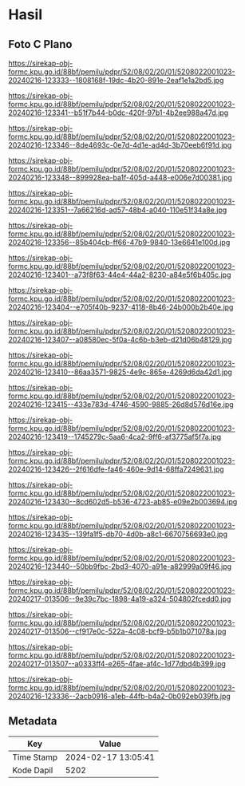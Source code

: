 # Hasil

## Foto C Plano

https://sirekap-obj-formc.kpu.go.id/88bf/pemilu/pdpr/52/08/02/20/01/5208022001023-20240216-123333--1808168f-19dc-4b20-891e-2eaf1e1a2bd5.jpg

https://sirekap-obj-formc.kpu.go.id/88bf/pemilu/pdpr/52/08/02/20/01/5208022001023-20240216-123341--b51f7b44-b0dc-420f-97b1-4b2ee988a47d.jpg

https://sirekap-obj-formc.kpu.go.id/88bf/pemilu/pdpr/52/08/02/20/01/5208022001023-20240216-123346--8de4693c-0e7d-4d1e-ad4d-3b70eeb6f91d.jpg

https://sirekap-obj-formc.kpu.go.id/88bf/pemilu/pdpr/52/08/02/20/01/5208022001023-20240216-123348--899928ea-ba1f-405d-a448-e006e7d00381.jpg

https://sirekap-obj-formc.kpu.go.id/88bf/pemilu/pdpr/52/08/02/20/01/5208022001023-20240216-123351--7a66216d-ad57-48b4-a040-110e51f34a8e.jpg

https://sirekap-obj-formc.kpu.go.id/88bf/pemilu/pdpr/52/08/02/20/01/5208022001023-20240216-123356--85b404cb-ff66-47b9-9840-13e6641e100d.jpg

https://sirekap-obj-formc.kpu.go.id/88bf/pemilu/pdpr/52/08/02/20/01/5208022001023-20240216-123401--a73f8f63-44e4-44a2-8230-a84e5f6b405c.jpg

https://sirekap-obj-formc.kpu.go.id/88bf/pemilu/pdpr/52/08/02/20/01/5208022001023-20240216-123404--e705f40b-9237-4118-8b46-24b000b2b40e.jpg

https://sirekap-obj-formc.kpu.go.id/88bf/pemilu/pdpr/52/08/02/20/01/5208022001023-20240216-123407--a08580ec-5f0a-4c6b-b3eb-d21d06b48129.jpg

https://sirekap-obj-formc.kpu.go.id/88bf/pemilu/pdpr/52/08/02/20/01/5208022001023-20240216-123410--86aa3571-9825-4e9c-865e-4269d6da42d1.jpg

https://sirekap-obj-formc.kpu.go.id/88bf/pemilu/pdpr/52/08/02/20/01/5208022001023-20240216-123415--433e783d-4746-4590-9885-26d8d576d16e.jpg

https://sirekap-obj-formc.kpu.go.id/88bf/pemilu/pdpr/52/08/02/20/01/5208022001023-20240216-123419--1745279c-5aa6-4ca2-9ff6-af3775af5f7a.jpg

https://sirekap-obj-formc.kpu.go.id/88bf/pemilu/pdpr/52/08/02/20/01/5208022001023-20240216-123426--2f616dfe-fa46-460e-9d14-68ffa7249631.jpg

https://sirekap-obj-formc.kpu.go.id/88bf/pemilu/pdpr/52/08/02/20/01/5208022001023-20240216-123430--8cd602d5-b536-4723-ab85-e09e2b003694.jpg

https://sirekap-obj-formc.kpu.go.id/88bf/pemilu/pdpr/52/08/02/20/01/5208022001023-20240216-123435--139fa1f5-db70-4d0b-a8c1-6670756693e0.jpg

https://sirekap-obj-formc.kpu.go.id/88bf/pemilu/pdpr/52/08/02/20/01/5208022001023-20240216-123440--50bb9fbc-2bd3-4070-a91e-a82999a09f46.jpg

https://sirekap-obj-formc.kpu.go.id/88bf/pemilu/pdpr/52/08/02/20/01/5208022001023-20240217-013506--9e39c7bc-1898-4a19-a324-504802fcedd0.jpg

https://sirekap-obj-formc.kpu.go.id/88bf/pemilu/pdpr/52/08/02/20/01/5208022001023-20240217-013506--cf917e0c-522a-4c08-bcf9-b5b1b071078a.jpg

https://sirekap-obj-formc.kpu.go.id/88bf/pemilu/pdpr/52/08/02/20/01/5208022001023-20240217-013507--a0333ff4-e265-4fae-af4c-1d77dbd4b399.jpg

https://sirekap-obj-formc.kpu.go.id/88bf/pemilu/pdpr/52/08/02/20/01/5208022001023-20240216-123336--2acb0916-a1eb-44fb-b4a2-0b092eb039fb.jpg


## Metadata

| Key        | Value               |
| ---------- | ------------------- |
| Time Stamp | 2024-02-17 13:05:41 |
| Kode Dapil | 5202                |



